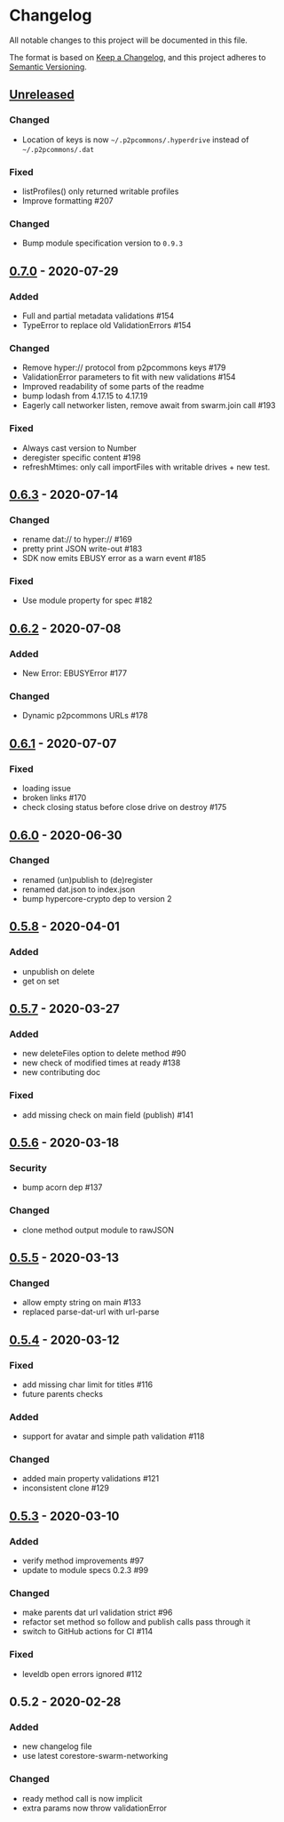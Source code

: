# Changelog
All notable changes to this project will be documented in this file.

The format is based on [Keep a Changelog](https://keepachangelog.com/en/1.0.0/),
and this project adheres to [Semantic Versioning](https://semver.org/spec/v2.0.0.html).

## [Unreleased]

### Changed
- Location of keys is now `~/.p2pcommons/.hyperdrive` instead of `~/.p2pcommons/.dat` 

### Fixed
- listProfiles() only returned writable profiles
- Improve formatting #207

### Changed
- Bump module specification version to `0.9.3`

## [0.7.0] - 2020-07-29
### Added
- Full and partial metadata validations #154
- TypeError to replace old ValidationErrors #154

### Changed
- Remove hyper:// protocol from p2pcommons keys #179
- ValidationError parameters to fit with new validations #154
- Improved readability of some parts of the readme
- bump lodash from 4.17.15 to 4.17.19
- Eagerly call networker listen, remove await from swarm.join call #193

### Fixed
- Always cast version to Number
- deregister specific content #198
- refreshMtimes: only call importFiles with writable drives + new test.

## [0.6.3] - 2020-07-14
### Changed
- rename dat:// to hyper:// #169
- pretty print JSON write-out #183
- SDK now emits EBUSY error as a warn event #185

### Fixed
- Use module property for spec #182

## [0.6.2] - 2020-07-08
### Added
- New Error: EBUSYError #177

### Changed
- Dynamic p2pcommons URLs #178

## [0.6.1] - 2020-07-07
### Fixed
- loading issue
- broken links #170
- check closing status before close drive on destroy #175

## [0.6.0] - 2020-06-30
### Changed
- renamed (un)publish to (de)register
- renamed dat.json to index.json
- bump hypercore-crypto dep to version 2

## [0.5.8] - 2020-04-01
### Added
- unpublish on delete
- get on set

## [0.5.7] - 2020-03-27
### Added
- new deleteFiles option to delete method #90
- new check of modified times at ready #138
- new contributing doc

### Fixed
- add missing check on main field (publish) #141

## [0.5.6] - 2020-03-18
### Security
- bump acorn dep #137

### Changed
- clone method output module to rawJSON

## [0.5.5] - 2020-03-13
### Changed
- allow empty string on main #133
- replaced parse-dat-url with url-parse

## [0.5.4] - 2020-03-12
### Fixed
- add missing char limit for titles #116
- future parents checks

### Added
- support for avatar and simple path validation #118

### Changed
- added main property validations #121
- inconsistent clone #129

## [0.5.3] - 2020-03-10
### Added
- verify method improvements #97
- update to module specs 0.2.3 #99

### Changed
- make parents dat url validation strict #96
- refactor set method so follow and publish calls pass through it
- switch to GitHub actions for CI #114

### Fixed
- leveldb open errors ignored #112

## 0.5.2 - 2020-02-28
### Added
- new changelog file
- use latest corestore-swarm-networking

### Changed
- ready method call is now implicit
- extra params now throw validationError

[Unreleased]: https://github.com/p2pcommons/sdk-js/compare/v0.7.0...HEAD
[0.7.0]: https://github.com/p2pcommons/sdk-js/compare/v0.6.3...v0.7.0
[0.6.3]: https://github.com/p2pcommons/sdk-js/compare/v0.6.2...v0.6.3
[0.6.2]: https://github.com/p2pcommons/sdk-js/compare/v0.6.1...v0.6.2
[0.6.1]: https://github.com/p2pcommons/sdk-js/compare/v0.6.0...v0.6.1
[0.6.0]: https://github.com/p2pcommons/sdk-js/compare/v0.5.8...v0.6.0
[0.5.8]: https://github.com/p2pcommons/sdk-js/compare/v0.5.7...v0.5.8
[0.5.7]: https://github.com/p2pcommons/sdk-js/compare/v0.5.6...v0.5.7
[0.5.6]: https://github.com/p2pcommons/sdk-js/compare/v0.5.5...v0.5.6
[0.5.5]: https://github.com/p2pcommons/sdk-js/compare/v0.5.4...v0.5.5
[0.5.4]: https://github.com/p2pcommons/sdk-js/compare/v0.5.3...v0.5.4
[0.5.3]: https://github.com/p2pcommons/sdk-js/compare/v0.5.2...v0.5.3
